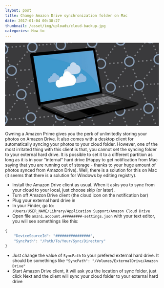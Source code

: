 ```yaml
---
layout: post
title: Change Amazon Drive synchronization folder on Mac
date: 2017-01-04 00:38:27
thumbnail: /asset/img/uploads/cloud-backup.jpg
categories: How-to
---
```

![](/asset/img/uploads/cloud-backup.jpg)

Owning a Amazon Prime gives you the perk of unlimitedly storing your photos on Amazon Drive. It also comes with a desktop client for automatically syncing your photos to your cloud folder. However, one of the most irritated thing with this client is that, you cannot set the syncing folder to your external hard drive. It is possible to set it to a different partition as long as it is in your "internal" hard drive (Happy to get notification from Mac saying that you are running out of storage - thanks to your huge amount of photos synced from Amazon Drive). Well, there is a solution for this on Mac (it seems that there is a solution for Windows by editing registry).

* Install the Amazon Drive client as usual. When it asks you to sync from your cloud to your local, just choose skip (or later).
* Turn off Amazon Drive client (the cloud icon on the notification bar)
* Plug your external hard drive in
* In your Finder, go to:\
  `/Users/USER_NAME/Library/Application Support/Amazon Cloud Drive`
* Open file `amzn1.account.#########-settings.json` with your text editor, you will see somethings like this:  

```python
{
	"DeviceSourceId": "################",
	"SyncPath": "/Path/To/Your/Sync/Directory"
}
```

* Just change the value of `SyncPath` to your prefered external hard drive. It should be somethings like `"SyncPath": "/Volumes/ExternalDrive/Amazon Drive"`
* Start Amazon Drive client, it will ask you the location of sync folder, just click Next and the client will sync your cloud folder to your external hard drive